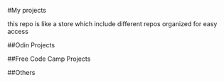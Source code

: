 #My projects


this repo is like a store which include different repos organized for easy access

##Odin Projects



##Free Code Camp Projects



##Others